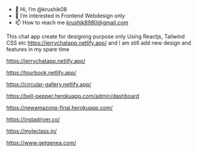 - 👋 Hi, I’m @krushik08
- 👀 I’m interested in Frontend Webdesign only
- 📫 How to reach me krushik8980@gmail.com

<!---
krushik08/krushik08 is a ✨ special ✨ repository because its `README.md` (this file) appears on your GitHub profile.
You can click the Preview link to take a look at your changes.
--->
 
This chat app create for designing purpose only Using Reactjs, Tailwind CSS etc https://jerrychatapp.netlify.app/ and I am still add new design and features in my spare time
 
https://jerrychatapp.netlify.app/

https://tourbook.netlify.app/

https://circular-gallery.netlify.app/

https://bell-pepper.herokuapp.com/admin/dashboard

https://newamazona-final.herokuapp.com/

https://instadriver.co/

https://myleclass.in/

https://www.getgenea.com/
